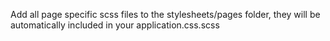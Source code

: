 Add all page specific scss files to the stylesheets/pages folder, they will be automatically included in your application.css.scss

